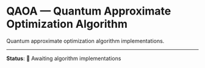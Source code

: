# QAOA — Quantum Approximate Optimization Algorithm

Quantum approximate optimization algorithm implementations.

---

**Status**: 🚧 Awaiting algorithm implementations
